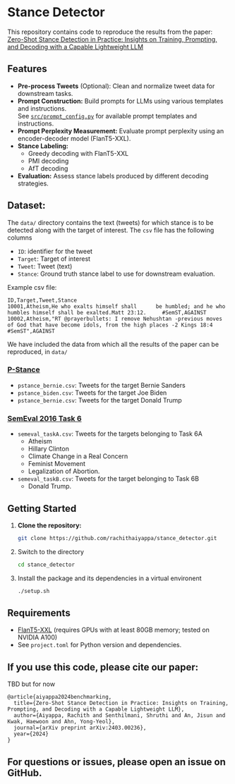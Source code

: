 # Stance Detector

This repository contains code to reproduce the results from the paper:  
[Zero-Shot Stance Detection in Practice: Insights on Training, Prompting, and Decoding with a Capable Lightweight LLM](https://arxiv.org/abs/2403.00236)

## Features

- **Pre-process Tweets** (Optional):  Clean and normalize tweet data for downstream tasks.
- **Prompt Construction:** Build prompts for LLMs using various templates and instructions.  
  See [`src/prompt_config.py`](src/prompt_config.py) for available prompt templates and instructions.
- **Prompt Perplexity Measurement:** Evaluate prompt perplexity using an encoder-decoder model (FlanT5-XXL).
- **Stance Labeling:**
  - Greedy decoding with FlanT5-XXL
  - PMI decoding
  - AfT decoding
- **Evaluation:** Assess stance labels produced by different decoding strategies.

## Dataset:
The `data/` directory contains the text (tweets) for which stance is to be detected along with the target of interest.
The `csv` file has the following columns   
- `ID`: identifier for the tweet
- `Target`: Target of interest 
- `Tweet`: Tweet (text) 
- `Stance`: Ground truth stance label to use for downstream evaluation. 

Example csv file:

```csv
ID,Target,Tweet,Stance
10001,Atheism,He who exalts himself shall      be humbled; and he who humbles himself shall be exalted.Matt 23:12.     #SemST,AGAINST
10002,Atheism,"RT @prayerbullets: I remove Nehushtan -previous moves of God that have become idols, from the high places -2 Kings 18:4 #SemST",AGAINST
```

We have included the data from which all the results of the paper can be reproduced, in `data/`
### [P-Stance](https://aclanthology.org/2021.findings-acl.208/)

- `pstance_bernie.csv`: Tweets for the target Bernie Sanders
- `pstance_biden.csv`: Tweets for the target Joe Biden
- `pstance_bernie.csv`: Tweets for the target Donald Trump

### [SemEval 2016 Task 6](https://aclanthology.org/L16-1623/)

- `semeval_taskA.csv`: Tweets for the targets belonging to Task 6A 
    - Atheism
    - Hillary Clinton
    - Climate Change in a Real Concern
    - Feminist Movement
    - Legalization of Abortion.
- `semeval_taskB.csv`: Tweets for the target belonging to Task 6B
    - Donald Trump.

## Getting Started

1. **Clone the repository:**
   ```sh
   git clone https://github.com/rachithaiyappa/stance_detector.git
    ```

2. Switch to the directory 
    ```sh
    cd stance_detector
    ```

3. Install the package and its dependencies in a virtual environent
    ```sh
    ./setup.sh
    ```

## Requirements
- [FlanT5-XXL](https://huggingface.co/google/flan-t5-xxl) (requires GPUs with at least 80GB memory; tested on NVIDIA A100)  
- See `project.toml` for Python version and dependencies.


## If you use this code, please cite our paper:
TBD but for now 

```
@article{aiyappa2024benchmarking,
  title={Zero-Shot Stance Detection in Practice: Insights on Training, Prompting, and Decoding with a Capable Lightweight LLM},
  author={Aiyappa, Rachith and Senthilmani, Shruthi and An, Jisun and Kwak, Haewoon and Ahn, Yong-Yeol},
  journal={arXiv preprint arXiv:2403.00236},
  year={2024}
}
```


## For questions or issues, please open an issue on GitHub.